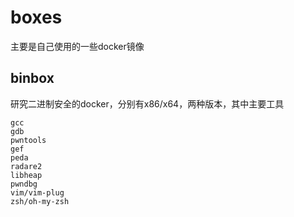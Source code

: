 # boxes

主要是自己使用的一些docker镜像

## binbox 

研究二进制安全的docker，分别有x86/x64，两种版本，其中主要工具

```
gcc
gdb
pwntools
gef
peda
radare2
libheap
pwndbg
vim/vim-plug
zsh/oh-my-zsh
```